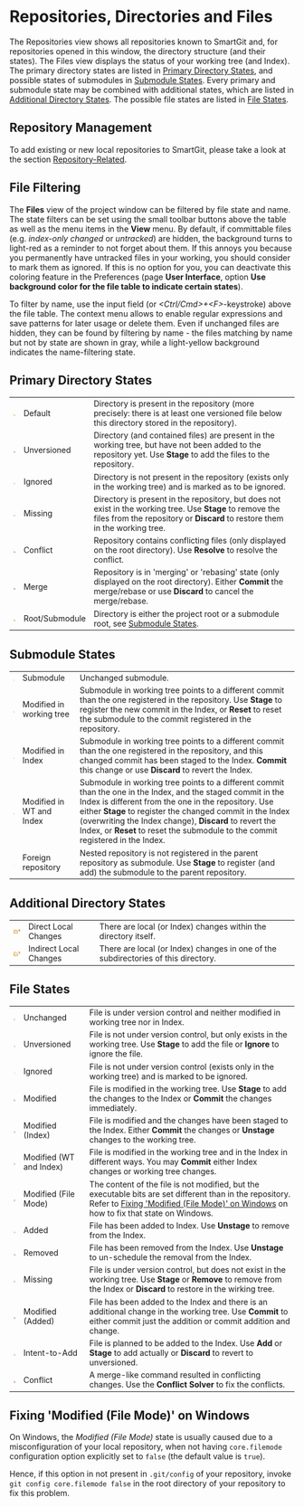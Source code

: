 # Repositories, Directories and Files

The Repositories view shows all repositories known to SmartGit and, for
repositories opened in this window, the directory structure (and their
states). The Files view displays the status of your working tree (and
Index). The primary directory states are listed in [Primary Directory States](#primary-directory-states), and
possible states of submodules in [Submodule States](#submodule-states). Every
primary and submodule state may be combined with additional states,
which are listed in [Additional Directory States](#additional-directory-states). The
possible file states are listed in [File States](#file-states).

## Repository Management

To add existing or new local repositories to SmartGit, please take a
look at the section [Repository-Related](Repository-Related.md).

## File Filtering

The **Files** view of the project window can be filtered by file state
and name. The state filters can be set using the small toolbar buttons
above the table as well as the menu items in the **View** menu. By
default, if committable files (e.g. *index-only changed* or *untracked*)
are hidden, the background turns to light-red as a reminder to not
forget about them. If this annoys you because you permanently have
untracked files in your working, you should consider to mark them as
ignored. If this is no option for you, you can deactivate this coloring
feature in the Preferences (page **User Interface**, option **Use
background color for the file table to indicate certain states**).

To filter by name, use the input field (or *\<Ctrl/Cmd>+\<F>*-keystroke)
above the file table. The context menu allows to enable regular
expressions and save patterns for later usage or delete them. Even if
unchanged files are hidden, they can be found by filtering by name - the
files matching by name but not by state are shown in gray, while a
light-yellow background indicates the name-filtering state.

## Primary Directory States


|                                                                                                                                                                                                                                                                                                                                                                                                                                                                                              |                |                                                                                                                                                                                           |
|----------------------------------------------------------------------------------------------------------------------------------------------------------------------------------------------------------------------------------------------------------------------------------------------------------------------------------------------------------------------------------------------------------------------------------------------------------------------------------------------|----------------|-------------------------------------------------------------------------------------------------------------------------------------------------------------------------------------------|
| ![](attachments/2719846/2719870.png)     | Default        | Directory is present in the repository (more precisely: there is at least one versioned file below this directory stored in the repository).                                              |
| ![](attachments/2719846/2719859.png) | Unversioned    | Directory (and contained files) are present in the working tree, but have not been added to the repository yet. Use **Stage** to add the files to the repository.                         |
| ![](attachments/2719846/2719864.png)     | Ignored        | Directory is not present in the repository (exists only in the working tree) and is marked as to be ignored.                                                                              |
| ![](attachments/2719846/2719866.png)     | Missing        | Directory is present in the repository, but does not exist in the working tree. Use **Stage** to remove the files from the repository or **Discard** to restore them in the working tree. |
| ![](attachments/2719846/2719869.png)    | Conflict       | Repository contains conflicting files (only displayed on the root directory). Use **Resolve** to resolve the conflict.                                                                    |
| ![](attachments/2719846/2719865.png)       | Merge          | Repository is in 'merging' or 'rebasing' state (only displayed on the root directory). Either **Commit** the merge/rebase or use **Discard** to cancel the merge/rebase.                  |
| ![](attachments/2719846/2719867.png)        | Root/Submodule | Directory is either the project root or a submodule root, see [Submodule States](#submodule-states).                                                     |


## Submodule States


|                                                                                                                                                                                                                                                                                                                                                                                                                                                                                                              |                          |                                                                                                                                                                                                                                                                                                                                                                                |
|--------------------------------------------------------------------------------------------------------------------------------------------------------------------------------------------------------------------------------------------------------------------------------------------------------------------------------------------------------------------------------------------------------------------------------------------------------------------------------------------------------------|--------------------------|--------------------------------------------------------------------------------------------------------------------------------------------------------------------------------------------------------------------------------------------------------------------------------------------------------------------------------------------------------------------------------|
| ![](attachments/2719846/2719867.png)                        | Submodule                | Unchanged submodule.                                                                                                                                                                                                                                                                                                                                                           |
| ![](attachments/2719846/2719863.png)       | Modified in working tree | Submodule in working tree points to a different commit than the one registered in the repository. Use **Stage** to register the new commit in the Index, or **Reset** to reset the submodule to the commit registered in the repository.                                                                                                                                       |
| ![](attachments/2719846/2719861.png)    | Modified in Index        | Submodule in working tree points to a different commit than the one registered in the repository, and this changed commit has been staged to the Index. **Commit** this change or use **Discard** to revert the Index.                                                                                                                                                         |
| ![](attachments/2719846/2719862.png) | Modified in WT and Index | Submodule in working tree points to a different commit than the one in the Index, and the staged commit in the Index is different from the one in the repository. Use either **Stage** to register the changed commit in the Index (overwriting the Index change), **Discard** to revert the Index, or **Reset** to reset the submodule to the commit registered in the Index. |
| ![](attachments/2719846/2719858.png)         | Foreign repository       | Nested repository is not registered in the parent repository as submodule. Use **Stage** to register (and add) the submodule to the parent repository.                                                                                                                                                                                                                         |


## Additional Directory States


|                                                                                                                                                                                                                                                                                                                                                                                                                                                                                                       |                        |                                                                                    |
|-------------------------------------------------------------------------------------------------------------------------------------------------------------------------------------------------------------------------------------------------------------------------------------------------------------------------------------------------------------------------------------------------------------------------------------------------------------------------------------------------------|------------------------|------------------------------------------------------------------------------------|
| ![](attachments/2719846/2719871.png)   | Direct Local Changes   | There are local (or Index) changes within the directory itself.                    |
| ![](attachments/2719846/2719868.png) | Indirect Local Changes | There are local (or Index) changes in one of the subdirectories of this directory. |


## File States


|                                                                                                                                                                                                                                                                                                                                                                                                                                                                                            |                         |                                                                                                                                                                                                                                                                                  |
|--------------------------------------------------------------------------------------------------------------------------------------------------------------------------------------------------------------------------------------------------------------------------------------------------------------------------------------------------------------------------------------------------------------------------------------------------------------------------------------------|-------------------------|----------------------------------------------------------------------------------------------------------------------------------------------------------------------------------------------------------------------------------------------------------------------------------|
| ![](attachments/2719846/2719850.png)       | Unchanged               | File is under version control and neither modified in working tree nor in Index.                                                                                                                                                                                                 |
| ![](attachments/2719846/2719847.png)     | Unversioned             | File is not under version control, but only exists in the working tree. Use **Stage** to add the file or **Ignore** to ignore the file.                                                                                                                                          |
| ![](attachments/2719846/2719856.png)         | Ignored                 | File is not under version control (exists only in the working tree) and is marked to be ignored.                                                                                                                                                                                 |
| ![](attachments/2719846/2719854.png)        | Modified                | File is modified in the working tree. Use **Stage** to add the changes to the Index or **Commit** the changes immediately.                                                                                                                                                       |
| ![](attachments/2719846/2719849.png)          | Modified (Index)        | File is modified and the changes have been staged to the Index. Either **Commit** the changes or **Unstage** changes to the working tree.                                                                                                                                        |
| ![](attachments/2719846/2719853.png) | Modified (WT and Index) | File is modified in the working tree and in the Index in different ways. You may **Commit** either Index changes or working tree changes.                                                                                                                                        |
| ![](attachments/2719846/2719854.png)        | Modified (File Mode)    | The content of the file is not modified, but the executable bits are set different than in the repository. Refer to [Fixing 'Modified (File Mode)' on Windows](#file-states.how-to-fix-modified-file-mode) on how to fix that state on Windows. |
| ![](attachments/2719846/2719860.png)           | Added                   | File has been added to Index. Use **Unstage** to remove from the Index.                                                                                                                                                                                                          |
| ![](attachments/2719846/2719848.png)         | Removed                 | File has been removed from the Index. Use **Unstage** to un-schedule the removal from the Index.                                                                                                                                                                                 |
| ![](attachments/2719846/2719851.png)         | Missing                 | File is under version control, but does not exist in the working tree. Use **Stage** or **Remove** to remove from the Index or **Discard** to restore in the wirking tree.                                                                                                       |
| ![](attachments/2719846/2719852.png)  | Modified (Added)        | File has been added to the Index and there is an additional change in the working tree. Use **Commit** to either commit just the addition or commit addition and change.                                                                                                         |
| ![](attachments/2719846/2719857.png)   | Intent-to-Add           | File is planned to be added to the Index. Use **Add** or **Stage** to add actually or **Discard** to revert to unversioned.                                                                                                                                                      |
| ![](attachments/2719846/2719855.png)        | Conflict                | A merge-like command resulted in conflicting changes. Use the **Conflict Solver** to fix the conflicts.                                                                                                                                                                          |


## Fixing 'Modified (File Mode)' on Windows

On Windows, the *Modified (File Mode)* state is usually caused due to a
misconfiguration of your local repository, when not having
`core.filemode` configuration option explicitly set to `false` (the
default value is `true`).

Hence, if this option in not present in `.git/config` of your
repository, invoke `git config core.filemode false` in the root
directory of your repository to fix this problem.


